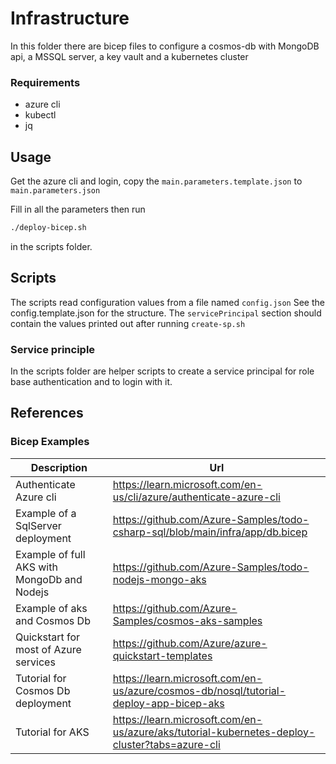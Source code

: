 # Infrastructure

In this folder there are bicep files to configure a cosmos-db with MongoDB api, a MSSQL server, a key vault and a kubernetes cluster

### Requirements

- azure cli
- kubectl
- jq

## Usage

Get the azure cli and login, copy the `main.parameters.template.json` to `main.parameters.json`

Fill in all the parameters then run

```bash
./deploy-bicep.sh
```

in the scripts folder.

## Scripts

The scripts read configuration values from a file named `config.json`
See the config.template.json for the structure.
The `servicePrincipal` section should contain the values printed out after running `create-sp.sh`

### Service principle

In the scripts folder are helper scripts to create a service principal for role base authentication and to login with it.

## References

### Bicep Examples

| Description                                 | Url                                                                                           |
| ------------------------------------------- | --------------------------------------------------------------------------------------------- |
| Authenticate Azure cli                      | https://learn.microsoft.com/en-us/cli/azure/authenticate-azure-cli                            |
| Example of a SqlServer deployment           | https://github.com/Azure-Samples/todo-csharp-sql/blob/main/infra/app/db.bicep                 |
| Example of full AKS with MongoDb and Nodejs | https://github.com/Azure-Samples/todo-nodejs-mongo-aks                                        |
| Example of aks and Cosmos Db                | https://github.com/Azure-Samples/cosmos-aks-samples                                           |
| Quickstart for most of Azure services       | https://github.com/Azure/azure-quickstart-templates                                           |
| Tutorial for Cosmos Db deployment           | https://learn.microsoft.com/en-us/azure/cosmos-db/nosql/tutorial-deploy-app-bicep-aks         |
| Tutorial for AKS                            | https://learn.microsoft.com/en-us/azure/aks/tutorial-kubernetes-deploy-cluster?tabs=azure-cli |
